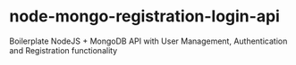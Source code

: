 # node-mongo-registration-login-api

Boilerplate NodeJS + MongoDB API with User Management, Authentication and Registration functionality


